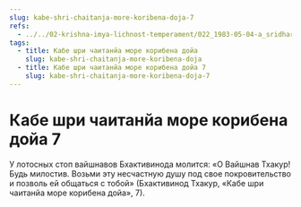 ```yaml
---
slug: kabe-shri-chaitanja-more-koribena-doja-7
refs:
  - ../../02-krishna-imya-lichnost-temperament/022_1983-05-04-a_sridharmj_rabstvo_u_absoluta-vysochayshaya_svoboda.md
tags:
  - title: Кабе шри чаитанйа море корибена дойа
    slug: kabe-shri-chaitanja-more-koribena-doja
  - title: Кабе шри чаитанйа море корибена дойа 7
    slug: kabe-shri-chaitanja-more-koribena-doja-7
---
```


# Кабе шри чаитанйа море корибена дойа 7

У лотосных стоп вайшнавов Бхактивинода молится: «О Вайшнав Тхакур! Будь милостив. Возьми эту несчастную душу под свое покровительство и позволь ей общаться с тобой» (Бхактивинод Тхакур, «Кабе шри чаитанйа море корибена дойа», 7).
